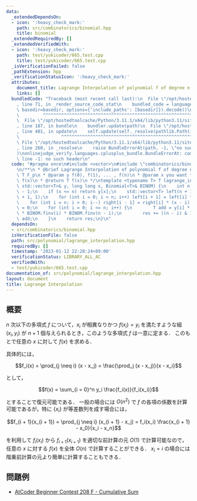 ```yaml
---
data:
  _extendedDependsOn:
  - icon: ':heavy_check_mark:'
    path: src/combinatorics/binomial.hpp
    title: binomial
  _extendedRequiredBy: []
  _extendedVerifiedWith:
  - icon: ':heavy_check_mark:'
    path: test/yukicoder/665.test.cpp
    title: test/yukicoder/665.test.cpp
  _isVerificationFailed: false
  _pathExtension: hpp
  _verificationStatusIcon: ':heavy_check_mark:'
  attributes:
    document_title: Lagrange Interpolation of polynomial f of degree n
    links: []
  bundledCode: "Traceback (most recent call last):\n  File \"/opt/hostedtoolcache/Python/3.11.1/x64/lib/python3.11/site-packages/onlinejudge_verify/documentation/build.py\"\
    , line 71, in _render_source_code_stat\n    bundled_code = language.bundle(stat.path,\
    \ basedir=basedir, options={'include_paths': [basedir]}).decode()\n          \
    \         ^^^^^^^^^^^^^^^^^^^^^^^^^^^^^^^^^^^^^^^^^^^^^^^^^^^^^^^^^^^^^^^^^^^^^^^^^^^^^^^^^\n\
    \  File \"/opt/hostedtoolcache/Python/3.11.1/x64/lib/python3.11/site-packages/onlinejudge_verify/languages/cplusplus.py\"\
    , line 187, in bundle\n    bundler.update(path)\n  File \"/opt/hostedtoolcache/Python/3.11.1/x64/lib/python3.11/site-packages/onlinejudge_verify/languages/cplusplus_bundle.py\"\
    , line 401, in update\n    self.update(self._resolve(pathlib.Path(included), included_from=path))\n\
    \                ^^^^^^^^^^^^^^^^^^^^^^^^^^^^^^^^^^^^^^^^^^^^^^^^^^^^^^^^^\n \
    \ File \"/opt/hostedtoolcache/Python/3.11.1/x64/lib/python3.11/site-packages/onlinejudge_verify/languages/cplusplus_bundle.py\"\
    , line 260, in _resolve\n    raise BundleErrorAt(path, -1, \"no such header\"\
    )\nonlinejudge_verify.languages.cplusplus_bundle.BundleErrorAt: combinatorics/binomial.hpp:\
    \ line -1: no such header\n"
  code: "#pragma once\n#include <vector>\n#include \"combinatorics/binomial.hpp\"\n\
    \n/**\n * @brief Lagrange Interpolation of polynomial f of degree n\n *\n * @tparam\
    \ T F_p\n * @param y f(0), f(1), ... , f(n)\n * @param x you want to calculate\
    \ f(x)\n * @return T f(x)\n */\ntemplate <typename T> T lagrange_interpolation(const\
    \ std::vector<T>& y, long long x, Binomial<T>& BINOM) {\n    int n = y.size()\
    \ - 1;\n    if (x <= n) return y[x];\n    std::vector<T> left(n + 1, 1), right(n\
    \ + 1, 1);\n    for (int i = 0; i < n; i++) left[i + 1] = left[i] * (x - i);\n\
    \    for (int i = n; i > 0; i--) right[i - 1] = right[i] * (x - i);\n    T res\
    \ = 0;\n    for (int i = 0; i <= n; i++) {\n        T add = y[i] * left[i] * right[i]\
    \ * BINOM.finv(i) * BINOM.finv(n - i);\n        res += ((n - i) & 1) ? -add :\
    \ add;\n    }\n    return res;\n}\n"
  dependsOn:
  - src/combinatorics/binomial.hpp
  isVerificationFile: false
  path: src/polynomial/lagrange_interpolation.hpp
  requiredBy: []
  timestamp: '2023-01-12 22:28:24+09:00'
  verificationStatus: LIBRARY_ALL_AC
  verifiedWith:
  - test/yukicoder/665.test.cpp
documentation_of: src/polynomial/lagrange_interpolation.hpp
layout: document
title: Lagrange Interpolation
---
```


## 概要
$n$ 次以下の多項式 $f$ について，$x_i$ が相異なりかつ $f(x_i) = y_i$ を満たすような組 $(x_i, y_i)$ が $n + 1$ 個与えられるとき，このような多項式 $f$ は一意に定まる．
このもとで任意の $x$ に対して $f(x)$ を求める．

具体的には，

$$f_i(x) = \prod_{j \neq i} (x - x_j) = \frac{\prod_j (x - x_j)}{x - x_i}$$

として，

$$f(x) = \sum_{i = 0}^n y_i \frac{f_i(x)}{f_i(x_i)}$$

とすることで復元可能である．
一般の場合には $O(n^2)$ で $f$ の各項の係数を計算可能であるが，特に $\{x_i\}$ が等差数列を成す場合には，

$$f_{i + 1}(x_{i + 1}) = \prod_{j \neq i} (x_{i + 1} - x_j) = f_i(x_i) \frac{x_{i + 1} - x_0}{x_i - x_n}$$

を利用して $f_i(x_i)$ から $f_{i + 1}(x_{i + 1})$ を適切な前計算の元 $O(1)$ で計算可能なので，任意の $x$ に対する $f(x)$ を全体 $O(n)$ で計算することができる．
$x_i = i$ の場合には階乗前計算の元より簡単に計算することもできる．

## 問題例
- [AtCoder Beginner Contest 208 F - Cumulative Sum](https://atcoder.jp/contests/abc208/tasks/abc208_f)
